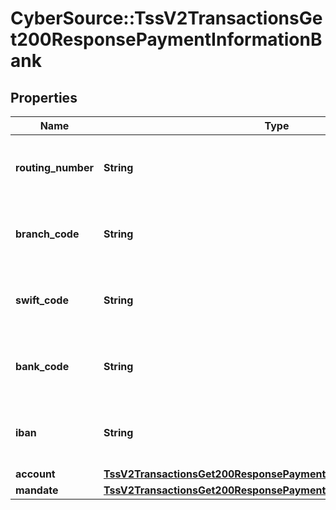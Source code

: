 # CyberSource::TssV2TransactionsGet200ResponsePaymentInformationBank

## Properties
Name | Type | Description | Notes
------------ | ------------- | ------------- | -------------
**routing_number** | **String** | The description for this field is not available. | [optional] 
**branch_code** | **String** | The description for this field is not available. | [optional] 
**swift_code** | **String** | The description for this field is not available. | [optional] 
**bank_code** | **String** | The description for this field is not available. | [optional] 
**iban** | **String** | The description for this field is not available. | [optional] 
**account** | [**TssV2TransactionsGet200ResponsePaymentInformationBankAccount**](TssV2TransactionsGet200ResponsePaymentInformationBankAccount.md) |  | [optional] 
**mandate** | [**TssV2TransactionsGet200ResponsePaymentInformationBankMandate**](TssV2TransactionsGet200ResponsePaymentInformationBankMandate.md) |  | [optional] 


